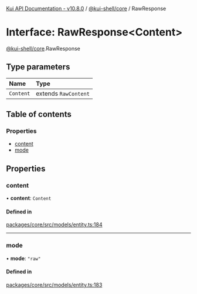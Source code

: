 [Kui API Documentation - v10.8.0](../README.md) / [@kui-shell/core](../modules/kui_shell_core.md) / RawResponse

# Interface: RawResponse<Content\>

[@kui-shell/core](../modules/kui_shell_core.md).RawResponse

## Type parameters

| Name      | Type                 |
| :-------- | :------------------- |
| `Content` | extends `RawContent` |

## Table of contents

### Properties

- [content](kui_shell_core.RawResponse.md#content)
- [mode](kui_shell_core.RawResponse.md#mode)

## Properties

### content

• **content**: `Content`

#### Defined in

[packages/core/src/models/entity.ts:184](https://github.com/mra-ruiz/kui/blob/27e887ab4/packages/core/src/models/entity.ts#L184)

---

### mode

• **mode**: `"raw"`

#### Defined in

[packages/core/src/models/entity.ts:183](https://github.com/mra-ruiz/kui/blob/27e887ab4/packages/core/src/models/entity.ts#L183)

